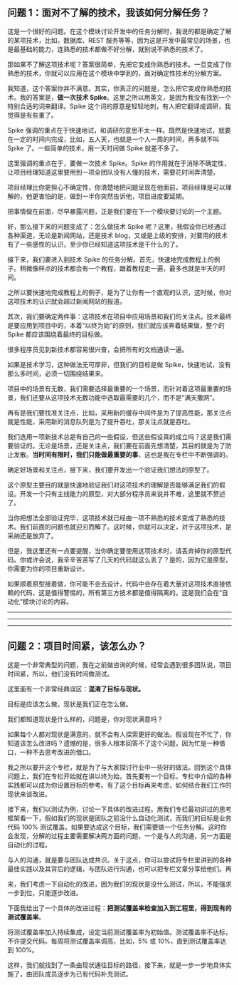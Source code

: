 ## 问题 1：面对不了解的技术，我该如何分解任务？
这是一个很好的问题。在这个模块讨论开发中的任务分解时，我说的都是确定了解的某项技术，比如，数据库、REST 服务等等，因为这是开发中最常见的场景，也是最基础的能力，连熟悉的技术都做不好分解，就别说不熟悉的技术了。

那如果不了解这项技术呢？答案很简单，先把它变成你熟悉的技术。一旦变成了你熟悉的技术，你就可以应用在这个模块中学到的，面对确定性技术的分解方案。

我知道，这个答案你并不满意。其实，你真正的问题是，怎么把它变成你熟悉的技术。我的答案是，**做一次技术 Spike**。这里之所以用英文，是因为我没有找到一个特别合适的词来翻译。Spike 这个词的原意是轻轻地刺，有人把它翻译成调研，我觉得是有些重了。

Spike 强调的重点在于快速地试，和调研的意思不太一样。既然是快速地试，就要在一定的时间内完成，比如，五人天，也就是一个人一周的时间，再多就不叫 Spike 了。一些简单的技术，用一天时间做 Spike 就差不多了。

这里强调的重点在于，要做一次技术 Spike。Spike 的作用就在于消除不确定性，让项目经理知道这里要用到一项全团队没有人懂的技术，需要花时间弄清楚。

项目经理比你更担心不确定性，你清楚地把问题呈现在他面前，项目经理是可以理解的，他更害怕的是，做到一半你突然告诉他，项目进度要延期。

把事情做在前面，尽早暴露问题，正是我们要在下一个模块要讨论的一个主题。

好，那么接下来的问题变成了：怎么做技术 Spike 呢？这里，我假设你已经通过各种渠道，无论是新闻网站，还是技术 blog，又或是上级的安排，对要用的技术有了一些感性的认识，至少你已经知道这项技术是干什么的了。

接下来，我们要进入到技术 Spike 的任务分解。首先，快速地完成教程上的例子。稍微像样点的技术都会有一个教程，跟着教程走一遍，最多也就是半天的时间。

之所以要快速地完成教程上的例子，是为了让你有一个直观的认识，这时候，你对这项技术的认识就会超过新闻网站的报道。

其次，我们要确定两件事：这项技术在项目中应用场景和我们的关注点。技术最终是要应用到项目中的，本着“以终为始”的原则，我们就应该奔着结果做，整个的 Spike 都应该围绕着最终的目标做。

很多程序员见到新技术都容易很兴奋，会把所有的文档通读一遍。

如果是技术学习，这种做法无可厚非，但我们的目标是做 Spike，快速地试，没有那么多时间，必须一切围绕结果来。

项目中的场景有无数，我们需要选择最重要的一个场景，而针对着这项最重要的场景，我们还要从这项技术无数功能中选取最需要的几个，而不是“满天撒网”。

再有是我们要找准关注点，比如，采用新的缓存中间件是为了提高性能，那关注点就是性能，采用新的消息队列是为了提升吞吐，那关注点就是吞吐。

我们选用一项新技术总是有自己的一些假设，但这些假设真的成立吗？这是我们需要验证的。无论是场景，还是关注点，我们要在前面先想清楚，其目的就是为了防止发散。**当时间有限时，我们只能做最重要的事**，这也是我在专栏中不断强调的。

确定好场景和关注点，接下来，我们要开发出一个验证我们想法的原型了。

这个原型主要目的就是快速地验证我们对这项技术的理解是否能够满足我们的假设。开发一个只有主线能力的原型，对大部分程序员来说并不难，这里就不赘述了。

当你把想法全部验证完毕，这项技术就已经由一项不熟悉的技术变成了熟悉的技术。我们前面的问题也就迎刃而解了。这时候，你就可以决定，对于这项技术，是采纳还是放弃了。

但是，我这里还有一点要提醒，当你确定要使用这项技术时，请丢弃掉你的原型代码。你或许会说，我辛辛苦苦写了几天的代码就这么丢了？是的，因为它是原型，你需要为你的项目重新设计。

如果顺着原型接着做，你可能不会去设计，代码中会存在着大量对这项技术直接依赖的代码，这是值得警惕的，所有第三方技术都是值得隔离的。这是我们会在“自动化”模块讨论的内容。

***
***
***

## 问题 2：项目时间紧，该怎么办？
这是一个非常典型的问题，我在之前做咨询的时候，经常会遇到很多团队说，项目时间紧，所以，他们没有时间做测试。

这里面有一个非常经典误区：**混淆了目标与现状。**

目标是应该怎么做，现状是我们正在怎么做。

我们都知道现状是什么样的，问题是，你对现状满意吗？

如果每个人都对现状是满意的，就不会有人探索更好的做法。假设现在不忙了，你知道该怎么改进吗？遗憾的是，很多人根本回答不了这个问题，因为忙是一种借口，一种不去思考改进的借口。

我之所以要开这个专栏，就是为了与大家探讨行业中一些好的做法。回到这个具体问题上，我们在专栏开始就在讲以终为始，首先要有一个目标，专栏中介绍的各种实践都可以成为你设置目标的参考。有了这个目标再来考虑，如何结合我们工作的现状来谈改进。

接下来，我们以测试为例，讨论一下具体的改进过程。用我们专栏最初讲过的思考框架看一下，假如我们的现状是团队之前没什么自动化测试，而我们的目标是业务代码 100% 测试覆盖。如果要达成这个目标，我们需要做一个任务分解。这时你会发现，分解的过程主要需要解决两方面的问题，一个是与人的沟通，另一方面是自动化的过程。

与人的沟通，就是要与团队达成共识。关于这点，你可以尝试将专栏里讲到的各种最佳实践以及其背后的逻辑，与团队进行沟通，也可以把专栏文章分享给他们。再

来，我们考虑一下自动化的改进，因为我们的现状是没什么测试，所以，不能强求一步到位，只能逐步改进。

下面我给出了一个具体的改进过程：**把测试覆盖率检查加入到工程里，得到现有的测试覆盖率**。

将测试覆盖率加入持续集成，设定当前测试覆盖率为初始值。测试覆盖率不达标，不许提交代码。每周将测试覆盖率调高，比如，5% 或 10%，直到测试覆盖率达到 100%。

这样，我们就找到了一条由现状通往目标的路径，接下来，就是一步一步地具体实施了，由团队成员逐步为已有代码补充测试。